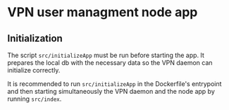 # VPN user managment node app

## Initialization

The script `src/initializeApp` must be run before starting the app. It prepares the local db with the necessary data so the VPN daemon can initialize correctly.

It is recommended to run `src/initializeApp` in the Dockerfile's entrypoint and then starting simultaneously the VPN daemon and the node app by running `src/index`.
